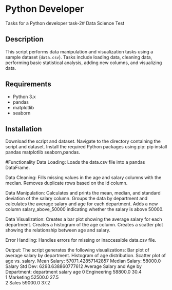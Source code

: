 # Python Developer
Tasks for a Python developer
task-2# Data Science Test
## Description
This script performs data manipulation and visualization tasks using a sample dataset (`data.csv`). Tasks include loading data, cleaning data, performing basic statistical analysis, adding new columns, and visualizing data.

## Requirements

- Python 3.x
- pandas
- matplotlib
- seaborn

## Installation
Download the script and dataset.
Navigate to the directory containing the script and dataset.
Install the required Python packages using pip:
pip install pandas matplotlib seaborn,pandas.

#Functionality
Data Loading:
Loads the data.csv file into a pandas DataFrame.

Data Cleaning:
Fills missing values in the age and salary columns with the median.
Removes duplicate rows based on the id column.

Data Manipulation:
Calculates and prints the mean, median, and standard deviation of the salary column.
Groups the data by department and calculates the average salary and age for each department.
Adds a new column salary_above_50000 indicating whether the salary is above 50000.

Data Visualization:
Creates a bar plot showing the average salary for each department.
Creates a histogram of the age column.
Creates a scatter plot showing the relationship between age and salary.

Error Handling:
Handles errors for missing or inaccessible data.csv file.

Output:
The script generates the following visualizations:
Bar plot of average salary by department.
Histogram of age distribution.
Scatter plot of age vs. salary.
Mean Salary: 57071.42857142857
Median Salary: 58000.0
Salary Std Dev: 6293.638860777612
Average Salary and Age by Department:
department   salary   age
0  Engineering  58800.0  30.4   
1    Marketing  52500.0  27.5   
2        Sales  59000.0  37.2   


